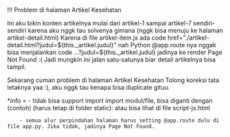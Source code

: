 !!! Problem di halaman Artikel Kesehatan

Ini aku bikin konten artikelnya mulai dari artikel-1 sampai artikel-7 sendiri-sendiri karena aku nggk tau solvenya gimana (nggk bisa menuju ke halaman artikel-detail.html)
Karena di file artikel-item.js ada code href="./artikel-detail.html?judul=${this._artikel.judul}"
nah Python @app.route nya nggak bisa menjalankan code ...?judul=${this._artikel.judul}
jadinya ke render Page Not Found :(
Jadi mungkin ini jalan satu-satunya biar detail artikelnya bisa tampil.

Sekarang cuman problem di halaman Artikel Kesehatan
Tolong koreksi tata letaknya yaa :), aku nggk tau kenapa bisa duplicate gituu.

*info = - tidak bisa support import import modul/file, bisa diganti dengan (contoh) (harus tetap di folder static):
          <script src="{{ url_for('static', filename='js/component/app-bar.js') }}" ></script>
          atau bisa lihat di file script-js.html

        - semua alur perpindahan halaman harus setting @app.route dulu di file app.py. Jika tidak, jadinya Page Not Found.

